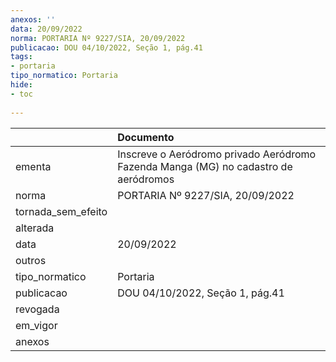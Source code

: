 ```yaml
---
anexos: ''
data: 20/09/2022
norma: PORTARIA Nº 9227/SIA, 20/09/2022
publicacao: DOU 04/10/2022, Seção 1, pág.41
tags:
- portaria
tipo_normatico: Portaria
hide: 
- toc 
 
---
```


|                    | Documento                                                                           |
|:-------------------|:------------------------------------------------------------------------------------|
| ementa             | Inscreve o Aeródromo privado Aeródromo Fazenda Manga (MG) no cadastro de aeródromos |
| norma              | PORTARIA Nº 9227/SIA, 20/09/2022                                                    |
| tornada_sem_efeito |                                                                                     |
| alterada           |                                                                                     |
| data               | 20/09/2022                                                                          |
| outros             |                                                                                     |
| tipo_normatico     | Portaria                                                                            |
| publicacao         | DOU 04/10/2022, Seção 1, pág.41                                                     |
| revogada           |                                                                                     |
| em_vigor           |                                                                                     |
| anexos             |                                                                                     |